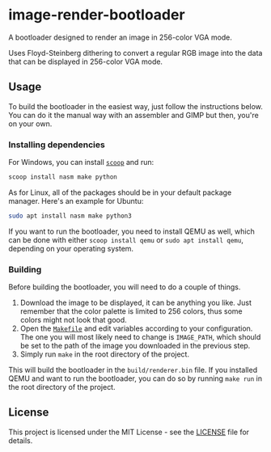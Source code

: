 # image-render-bootloader
A bootloader designed to render an image in 256-color VGA mode. 

Uses Floyd-Steinberg dithering to convert a regular RGB image into the data that can be displayed in 256-color VGA mode.

## Usage
To build the bootloader in the easiest way, just follow the instructions below.
You can do it the manual way with an assembler and GIMP but then, you're on your own.

### Installing dependencies
For Windows, you can install [`scoop`](https://scoop.sh/) and run:
```powershell
scoop install nasm make python
```

As for Linux, all of the packages should be in your default package manager. Here's an example for Ubuntu:
```bash
sudo apt install nasm make python3
```

If you want to run the bootloader, you need to install QEMU as well, which can be done with either `scoop install qemu` or `sudo apt install qemu`, depending on your operating system.

### Building
Before building the bootloader, you will need to do a couple of things. 

1. Download the image to be displayed, it can be anything you like. Just remember that the color palette is limited to 256 colors, thus some colors might not look that good.
2. Open the [`Makefile`](Makefile) and edit variables according to your configuration. The one you will most likely need to change is `IMAGE_PATH`, which should be set to the path of the image you downloaded in the previous step.
3. Simply run `make` in the root directory of the project.

This will build the bootloader in the `build/renderer.bin` file.
If you installed QEMU and want to run the bootloader, you can do so by running `make run` in the root directory of the project.

## License
This project is licensed under the MIT License - see the [LICENSE](LICENSE) file for details.